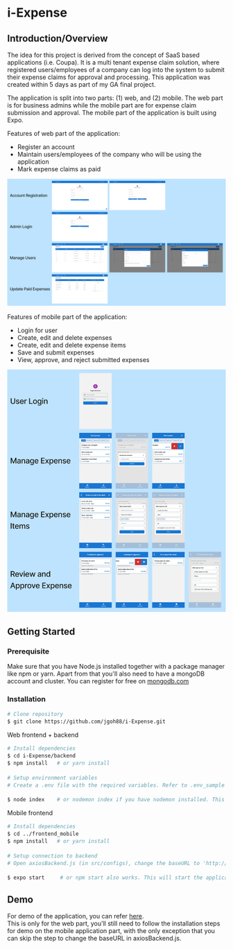 # i-Expense
## Introduction/Overview
The idea for this project is derived from the concept of SaaS based applications (i.e. Coupa). It is a multi tenant expense claim solution, where registered users/employees of a company can log into the system to submit their expense claims for approval and processing. This application was created within 5 days as part of my GA final project.

The application is split into two parts: (1) web, and (2) mobile. The web part is for business admins while the mobile part are for expense claim submission and approval. The mobile part of the application is built using Expo.

Features of web part of the application:
* Register an account
* Maintain users/employees of the company who will be using the application
* Mark expense claims as paid

![alt text](./assets/screenshots/i-Expense_web.png "i-Expense web feature screenshots")

Features of mobile part of the application:
* Login for user
* Create, edit and delete expenses
* Create, edit and delete expense items
* Save and submit expenses
* View, approve, and reject submitted expenses

![alt text](./assets/screenshots/i-Expense_mobile.png "i-Expense mobile feature screenshots")

## Getting Started
### Prerequisite
Make sure that you have Node.js installed together with a package manager like npm or yarn.
Apart from that you'll also need to have a mongoDB account and cluster. You can register for free on [mongodb.com](https://www.mongodb.com/)

### Installation
```bash
# Clone repository
$ git clone https://github.com/jgoh88/i-Expense.git
```
Web frontend + backend
```bash
# Install dependencies
$ cd i-Expense/backend
$ npm install   # or yarn install

# Setup environment variables
# Create a .env file with the required variables. Refer to .env_sample in backend folder

$ node index    # or nodemon index if you have nodemon installed. This will start the application
```
Mobile frontend
```bash
# Install dependencies
$ cd ../frontend_mobile
$ npm install   # or yarn install

# Setup connection to backend
# Open axiosBackend.js (in src/configs), change the baseURL to 'http://localhost:< YOUR PORT >/api'

$ expo start     # or npm start also works. This will start the application
```

## Demo
For demo of the application, you can refer [here](https://i-expense.onrender.com).  
This is only for the web part, you'll still need to follow the installation steps for demo on the mobile application part, with the only exception that you can skip the step to change the baseURL in axiosBackend.js.
